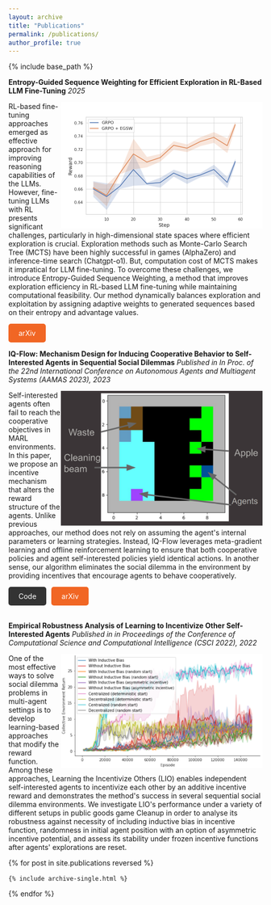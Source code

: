 ```yaml
---
layout: archive
title: "Publications"
permalink: /publications/
author_profile: true
---
```


{% include base_path %}

**Entropy-Guided Sequence Weighting for Efficient Exploration in RL-Based LLM Fine-Tuning**
*2025*

<img style="float: right;" src="/images/training_reward_std_2.png" width='400'>

RL-based fine-tuning approaches emerged as effective approach for improving reasoning capabilities of the LLMs. However, fine-tuning LLMs with RL presents significant
challenges, particularly in high-dimensional state spaces where efficient exploration is crucial. Exploration methods such as Monte-Carlo Search Tree (MCTS) have been
highly successful in games (AlphaZero) and inference-time search (Chatgpt-o1). But, computation cost of MCTS makes it impratical for LLM fine-tuning. To overcome these challenges, we introduce Entropy-Guided Sequence Weighting, a method that improves exploration efficiency in RL-based LLM fine-tuning while maintaining computational feasibility. Our method dynamically balances exploration and exploitation by assigning adaptive weights to generated sequences based on their entropy and advantage values.

<div style="display: flex; gap: 10px;">
  <a href="https://arxiv.org/abs/2503.22456" class="btn btn-secondary" style="text-decoration: none; padding: 10px 20px; background-color: #f16624; color: #fff; border-radius: 5px;">arXiv</a>
</div>

**IQ-Flow: Mechanism Design for Inducing Cooperative Behavior to Self-Interested Agents in Sequential Social Dilemmas**
*Published in In Proc. of the 22nd International Conference on Autonomous Agents and Multiagent Systems (AAMAS 2023), 2023*

<img style="float: right;" src="/images/cleanup.png" width='400'>

Self-interested agents often fail to reach the cooperative objectives in MARL environments. In this paper, we propose an incentive mechanism that alters the reward structure of the agents. Unlike previous approaches, our method does not rely on assuming the agent's internal parameters or learning strategies. Instead, IQ-Flow leverages meta-gradient learning and offline reinforcement learning to ensure that both cooperative policies and agent self-interested policies yield identical actions. In another sense, our algorithm eliminates the social dilemma in the environment by providing incentives that encourage agents to behave cooperatively.

<div style="display: flex; gap: 10px;">
  <a href="https://github.com/data-and-decision-lab/IQ-Flow" class="btn btn-primary" style="text-decoration: none; padding: 10px 20px; background-color: #333; color: #fff; border-radius: 5px;">Code</a>
  <a href="https://arxiv.org/abs/2302.14604" class="btn btn-secondary" style="text-decoration: none; padding: 10px 20px; background-color: #f16624; color: #fff; border-radius: 5px;">arXiv</a>
</div>

<br>

**Empirical Robustness Analysis of Learning to Incentivize Other Self-Interested Agents**
*Published in in Proceedings of the Conference of Computational Science and Computational Intelligence (CSCI 2022), 2022*


<img style="float: right;" src="/images/big_all.png" width='400'>

One of the most effective ways to solve social dilemma problems in multi-agent settings is to develop learning-based approaches that modify the reward function. Among these approaches, Learning the Incentivize Others (LIO) enables independent self-interested agents to incentivize each other by an additive incentive reward and demonstrates the method's success in several sequential social dilemma environments. We investigate LIO's performance under a variety of different setups in public goods game Cleanup in order to analyse its robustness against necessity of including inductive bias in incentive function, randomness in initial agent position with an option of asymmetric incentive potential, and assess its stability under frozen incentive functions after agents' explorations are reset.


{% for post in site.publications reversed %}

    {% include archive-single.html %}

{% endfor %}
